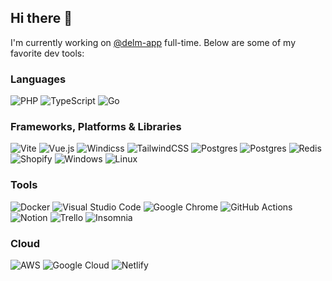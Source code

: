 ## Hi there 👋

I'm currently working on [@delm-app](https://github.com/delm-app) full-time. Below are some of my favorite dev tools:

### Languages

![PHP](https://img.shields.io/badge/PHP-%23007ACC.svg?style=for-the-badge&logo=PHP&logoColor=white&color=0F0F0F)
![TypeScript](https://img.shields.io/badge/typescript-%23007ACC.svg?style=for-the-badge&logo=typescript&logoColor=white&color=0F0F0F)
![Go](https://img.shields.io/badge/go-%2300ADD8.svg?style=for-the-badge&logo=go&logoColor=white&color=0F0F0F)

### Frameworks, Platforms & Libraries

![Vite](https://img.shields.io/badge/Vite-B73BFE?style=for-the-badge&logo=vite&logoColor=white&color=0F0F0F)
![Vue.js](https://img.shields.io/badge/vuejs-%2335495e.svg?style=for-the-badge&logo=vuedotjs&logoColor=white&color=0F0F0F)
![Windicss](https://img.shields.io/badge/windicss-48B0F1.svg?style=for-the-badge&logo=windi-css&logoColor=white&color=0F0F0F)
![TailwindCSS](https://img.shields.io/badge/tailwindcss-%2338B2AC.svg?style=for-the-badge&logo=tailwind-css&logoColor=white&color=0F0F0F)
![Postgres](https://img.shields.io/badge/laravel-%23316192.svg?style=for-the-badge&logo=postgresql&logoColor=white&color=0F0F0F)
![Postgres](https://img.shields.io/badge/postgres-%23316192.svg?style=for-the-badge&logo=postgresql&logoColor=white&color=0F0F0F)
![Redis](https://img.shields.io/badge/redis-%23DD0031.svg?style=for-the-badge&logo=redis&logoColor=white&color=0F0F0F)
![Shopify](https://img.shields.io/badge/shopify-8DB543?style=for-the-badge&logo=Shopify&logoColor=white&color=0F0F0F)
![Windows](https://img.shields.io/badge/Windows-0078D6?style=for-the-badge&logo=windows&logoColor=white&color=0F0F0F)
![Linux](https://img.shields.io/badge/Linux-FCC624?style=for-the-badge&logo=linux&logoColor=white&color=0F0F0F)

### Tools

![Docker](https://img.shields.io/badge/docker-%230db7ed.svg?style=for-the-badge&logo=docker&logoColor=white&color=0F0F0F)
![Visual Studio Code](https://img.shields.io/badge/Visual%20Studio%20Code-0078d7.svg?style=for-the-badge&logo=visual-studio-code&logoColor=white&color=0F0F0F)
![Google Chrome](https://img.shields.io/badge/Google%20Chrome-4285F4?style=for-the-badge&logo=GoogleChrome&logoColor=white&color=0F0F0F)
![GitHub Actions](https://img.shields.io/badge/github%20actions-%232671E5.svg?style=for-the-badge&logo=githubactions&logoColor=white&color=0F0F0F)
![Notion](https://img.shields.io/badge/Notion-%23000000.svg?style=for-the-badge&logo=notion&logoColor=white&color=0F0F0F)
![Trello](https://img.shields.io/badge/Trello-%23026AA7.svg?style=for-the-badge&logo=Trello&logoColor=white&color=0F0F0F)
![Insomnia](https://img.shields.io/badge/Insomnia-0F0F0F?style=for-the-badge&logo=insomnia&logoColor=white&color=0F0F0F)

### Cloud

![AWS](https://img.shields.io/badge/AWS-%23FF9900.svg?style=for-the-badge&logo=amazon-aws&logoColor=white&color=0F0F0F)
![Google Cloud](https://img.shields.io/badge/GoogleCloud-%234285F4.svg?style=for-the-badge&logo=google-cloud&logoColor=white&color=0F0F0F)
![Netlify](https://img.shields.io/badge/netlify-%23000000.svg?style=for-the-badge&logo=netlify&logoColor=white&color=0F0F0F)




<!--
**tobidalhof/tobidalhof** is a ✨ _special_ ✨ repository because its `README.md` (this file) appears on your GitHub profile.
Here are some ideas to get you started:
- 🔭 I’m currently working on ...
- 🌱 I’m currently learning ...
- 👯 I’m looking to collaborate on ...
- 🤔 I’m looking for help with ...
- 💬 Ask me about ...
- 📫 How to reach me: ...
- 😄 Pronouns: ...
- ⚡ Fun fact: ...
-->
